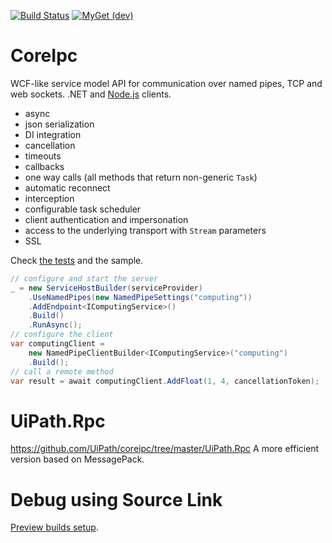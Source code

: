 [![Build Status](https://uipath.visualstudio.com/CoreIpc/_apis/build/status/CI?branchName=master)](https://uipath.visualstudio.com/CoreIpc/_build/latest?definitionId=637&branchName=master)
[![MyGet (dev)](https://img.shields.io/badge/CoreIpc-Preview-brightgreen)](https://uipath.visualstudio.com/Public.Feeds/_packaging?_a=package&feed=UiPath-Internal&view=versions&package=UiPath.CoreIpc&protocolType=NuGet)
# CoreIpc
WCF-like service model API for communication over named pipes, TCP and web sockets. .NET and [Node.js](src/Clients/nodejs) clients.
- async
- json serialization
- DI integration
- cancellation
- timeouts
- callbacks
- one way calls (all methods that return non-generic `Task`)
- automatic reconnect
- interception
- configurable task scheduler
- client authentication and impersonation
- access to the underlying transport with `Stream` parameters
- SSL

Check [the tests](https://github.com/UiPath/CoreIpc/blob/master/src/UiPath.CoreIpc.Tests/) and the sample.
```C#
// configure and start the server
_ = new ServiceHostBuilder(serviceProvider)
    .UseNamedPipes(new NamedPipeSettings("computing")) 
    .AddEndpoint<IComputingService>()
    .Build()
    .RunAsync();
// configure the client
var computingClient = 
    new NamedPipeClientBuilder<IComputingService>("computing")
    .Build();
// call a remote method
var result = await computingClient.AddFloat(1, 4, cancellationToken);
```
# UiPath.Rpc
https://github.com/UiPath/coreipc/tree/master/UiPath.Rpc
A more efficient version based on MessagePack.
# Debug using Source Link
[Preview builds setup](https://docs.microsoft.com/en-us/azure/devops/pipelines/artifacts/symbols?view=azure-devops#set-up-visual-studio).